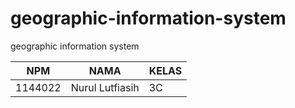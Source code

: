 # geographic-information-system
geographic information system

| NPM | NAMA | KELAS |
| ---- | --- | -- |
| 1144022 | Nurul Lutfiasih | 3C |

